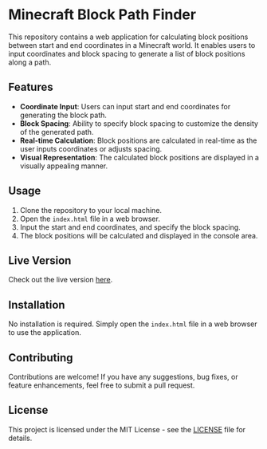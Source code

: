 # Minecraft Block Path Finder

This repository contains a web application for calculating block positions between start and end coordinates in a Minecraft world. It enables users to input coordinates and block spacing to generate a list of block positions along a path.

## Features

- **Coordinate Input**: Users can input start and end coordinates for generating the block path.
- **Block Spacing**: Ability to specify block spacing to customize the density of the generated path.
- **Real-time Calculation**: Block positions are calculated in real-time as the user inputs coordinates or adjusts spacing.
- **Visual Representation**: The calculated block positions are displayed in a visually appealing manner.

## Usage

1. Clone the repository to your local machine.
2. Open the `index.html` file in a web browser.
3. Input the start and end coordinates, and specify the block spacing.
4. The block positions will be calculated and displayed in the console area.

## Live Version

Check out the live version [here](https://speedwallop.com/block-path-finder/).

## Installation

No installation is required. Simply open the `index.html` file in a web browser to use the application.

## Contributing

Contributions are welcome! If you have any suggestions, bug fixes, or feature enhancements, feel free to submit a pull request.

## License

This project is licensed under the MIT License - see the [LICENSE](LICENSE) file for details.
